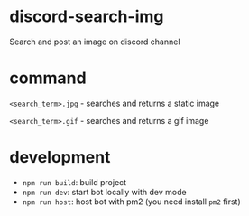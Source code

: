 # discord-search-img

Search and post an image on discord channel

# command

`<search_term>.jpg` - searches and returns a static image

`<search_term>.gif` - searches and returns a gif image


# development
- `npm run build`: build project
- `npm run dev`: start bot locally with dev mode
- `npm run host`: host bot with pm2 (you need install `pm2` first)
